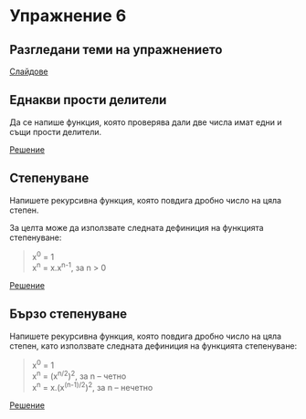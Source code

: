 Упражнение 6
============

Разгледани теми на упражнението
-------------------------------
[Слайдове](https://speakerdeck.com/dimitaruzunov/uvod-v-proghramiranieto-6)

Еднакви прости делители
-----------------------
Да се напише функция, която проверява дали
две числа имат едни и същи прости делители.

[Решение](same-prime-factors.cpp)

Степенуване
-----------
Напишете рекурсивна функция, която повдига дробно число на цяла степен.

За целта може да използвате следната дефиниция на функцията степенуване:
> x<sup>0</sup> = 1  
> x<sup>n</sup> = x.x<sup>n-1</sup>, за n > 0

[Решение](pow.cpp)

Бързо степенуване
-----------------
Напишете рекурсивна функция, която повдига дробно число на цяла степен,
като използвате следната дефиниция на функцията степенуване:
> x<sup>0</sup> = 1  
> x<sup>n</sup> = (x<sup>n/2</sup>)<sup>2</sup>, за n – четно  
> x<sup>n</sup> = x.(x<sup>(n-1)/2</sup>)<sup>2</sup>, за n – нечетно

[Решение](fast-pow.cpp)
